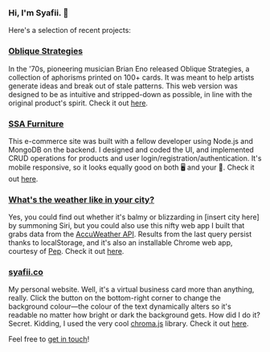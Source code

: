 ### Hi, I'm Syafii. 👋

Here's a selection of recent projects:

<h3><a href="https://ob-strat.netlify.app" target="_blank">Oblique Strategies</a></h1>

In the '70s, pioneering musician Brian Eno released Oblique Strategies, a collection of aphorisms printed on 100+ cards. It was meant to help artists generate ideas and break out of stale patterns. This web version was designed to be as intuitive and stripped-down as possible, in line with the original product's spirit. Check it out <a href="https://ob-strat.netlify.app" target="_blank">here</a>.

<h3><a href="https://ssa-furniture.herokuapp.com" target="_blank">SSA Furniture</a></h3>
  
This e-commerce site was built with a fellow developer using Node.js and MongoDB on the backend. I designed and coded the UI, and implemented CRUD operations for products and user login/registration/authentication. It's mobile responsive, so it looks equally good on both 🖥️ and your 📱. Check it out <a href="https://ssa-furniture.herokuapp.com" target="_blank">here</a>.

<h3><a href="https://wither-the-weather.netlify.app">What's the weather like in your city?</a></h3>

Yes, you could find out whether it's balmy or blizzarding in [insert city here] by summoning Siri, but you could also use this nifty web app I built that grabs data from the <a href="https://developer.accuweather.com">AccuWeather API</a>. Results from the last query persist thanks to localStorage, and it's also an installable Chrome web app, courtesy of <a href="https://pep.dev">Pep</a>. Check it out <a href="https://wither-the-weather.netlify.app">here</a>.

<h3><a href="https://syafii.co">syafii.co</a></h3>

My personal website. Well, it's a virtual business card more than anything, really. Click the button on the bottom-right corner to change the background colour—the colour of the text dynamically alters so it's readable no matter how bright or dark the background gets. How did I do it? Secret. Kidding, I used the very cool <a href="https://gka.github.io/chroma.js/">chroma.js</a> library. Check it out <a href="https://syafii.co">here</a>.

Feel free to <a href="mailto:hey@syafii.co">get in touch</a>!
